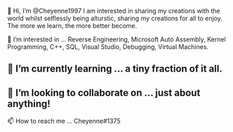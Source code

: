 👋 Hi, I’m @Cheyenne1997 
I am interested in sharing my creations with the world whilst selflessly being alturstic, sharing my creations for all to enjoy. 
The more we learn, the more better become.

👀 I’m interested in ...
Reverse Engineering, Microsoft Auto Assembly, Kernel Programming, C++, SQL, Visual Studio, Debugging, Virtual Machines. 

 
🌱 I’m currently learning ... a tiny fraction of it all. 
- 
💞️ I’m looking to collaborate on ... just about anything!
- 
📫 How to reach me ... Cheyenne#1375

